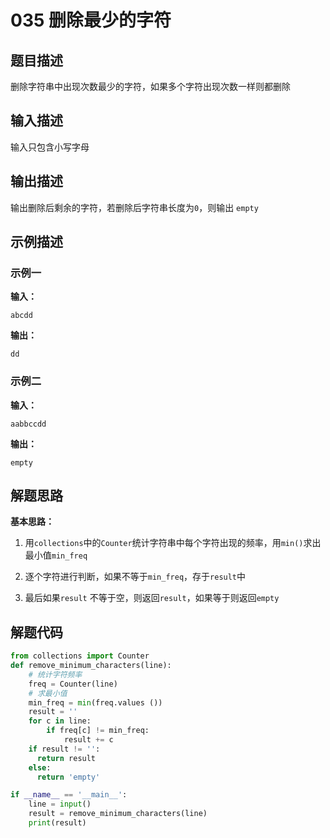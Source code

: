 # 035 删除最少的字符

## 题目描述

删除字符串中出现次数最少的字符，如果多个字符出现次数一样则都删除

## 输入描述

输入只包含小写字母

## 输出描述

输出删除后剩余的字符，若删除后字符串长度为`0`，则输出 `empty`

## 示例描述

### 示例一

**输入：**

```Plain Text
abcdd
```

**输出：**

```Plain Text
dd
```

### 示例二

**输入：**

```Plain Text
aabbccdd
```

**输出：**

```Plain Text
empty
```

## 解题思路

**基本思路：** 

1. 用`collections`中的`Counter`统计字符串中每个字符出现的频率，用`min()`求出最小值`min_freq`

2. 逐个字符进行判断，如果不等于`min_freq`，存于`result`中

3. 最后如果`result` 不等于空，则返回`result`，如果等于则返回`empty`

## 解题代码

```Python
from collections import Counter
def remove_minimum_characters(line):
    # 统计字符频率
    freq = Counter(line)
    # 求最小值
    min_freq = min(freq.values ())
    result = ''
    for c in line:
        if freq[c] != min_freq:
            result += c
    if result != '':
      return result
    else:
      return 'empty' 

if __name__ == '__main__':
    line = input()
    result = remove_minimum_characters(line)
    print(result)
```

